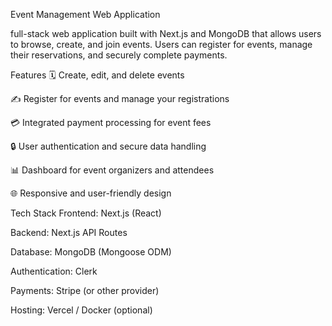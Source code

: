 Event Management Web Application

full-stack web application built with Next.js and MongoDB that allows users to browse, create, and join events. Users can register for events, manage their reservations, and securely complete payments.

Features
🗓️ Create, edit, and delete events

✍️ Register for events and manage your registrations

💳 Integrated payment processing for event fees

🔒 User authentication and secure data handling

📊 Dashboard for event organizers and attendees

🌐 Responsive and user-friendly design

Tech Stack
Frontend: Next.js (React)

Backend: Next.js API Routes

Database: MongoDB (Mongoose ODM)

Authentication: Clerk

Payments: Stripe (or other provider)

Hosting: Vercel / Docker (optional)
